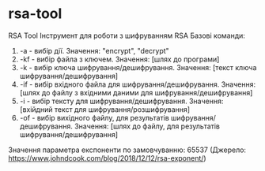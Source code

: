 # rsa-tool
RSA Tool
Інструмент для роботи з шифруванням RSA
Базові команди:
1. -a - вибір дії. Значення: "encrypt", "decrypt"
2. -kf - вибір файла з ключем. Значення: [шлях до програми]
3. -k - вибір ключа шифрування/дешифрування. Значення: [текст ключа шифрування/дешифрування]
4. -if - вибір вхідного файла для шифрування/дешифрування. Значення: [шлях до файлу з вхідними даними для шифрування/дешифрування]
5. -i - вибір тексту для шифрування/дешифрування. Значення: [вхійдний текст для шифрування/розшифрування]
6. -of - вибір вихідного файлу, для результатів шифрування/дешифрування. Значення: [шлях до файлу, для результатів шифрування/дешифрування]

Значення параметра експоненти по замовчуванню: 65537 (Джерело: https://www.johndcook.com/blog/2018/12/12/rsa-exponent/)
